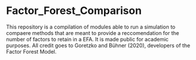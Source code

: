 # Factor_Forest_Comparison
This repository is a compilation of modules able to run a simulation to compaere methods that are meant to provide a reccomendation for the number of factors to retain 
in a EFA. It is made public for academic purposes. All credit goes to Goretzko and Bühner (2020), developers of the Factor Forest Model. 


